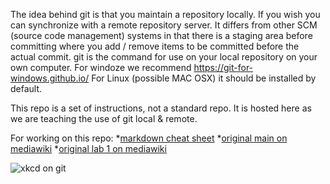 The idea behind git is that you maintain a repository locally. If you wish you can synchronize with a remote repository server. It differs from other SCM (source code management) systems in that there is a staging area before committing where you add / remove items to be committed before the actual commit.
git is the command for use on your local repository on your own computer. For windoze we recommend https://git-for-windows.github.io/  For Linux (possible MAC OSX)  it should be installed by default.

This repo is a set of instructions, not a standard repo.  It is hosted here as we are teaching the use of git local & remote.

For working on this repo:
*[markdown cheat sheet](https://github.com/adam-p/markdown-here/wiki/Markdown-Cheatsheet)
*[original main on mediawiki](http://wiki.pcampbell.profweb.ca/index.php/Using_git)
*[original lab 1 on mediawiki](http://wiki.pcampbell.profweb.ca/index.php/Introductory_Git_Lab)

![xkcd on git](https://imgs.xkcd.com/comics/git_2x.png)